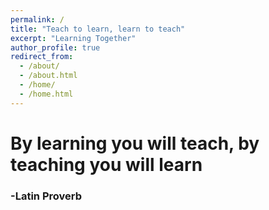 ```yaml
---
permalink: /
title: "Teach to learn, learn to teach"
excerpt: "Learning Together"
author_profile: true
redirect_from: 
  - /about/
  - /about.html
  - /home/
  - /home.html
---
```


<h1>By learning you will teach, by teaching you will learn</h1> <h3>-Latin Proverb</h3>


